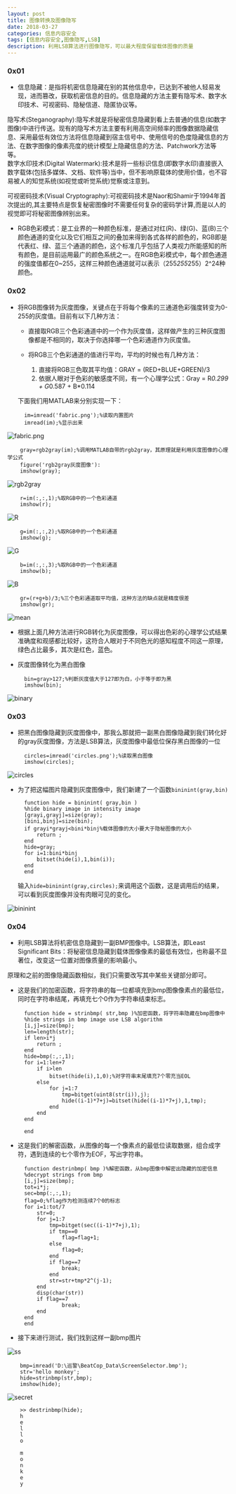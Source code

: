 ```yaml
---
layout: post
title: 图像转换及图像隐写
date: 2018-03-27
categories: 信息内容安全
tags: [信息内容安全,图像隐写,LSB]
description: 利用LSB算法进行图像隐写，可以最大程度保留载体图像的质量
---
```


### 0x01
* 信息隐藏：是指将机密信息隐藏在别的其他信息中，已达到不被他人轻易发现，进而篡改，获取机密信息的目的。信息隐藏的方法主要有隐写术、数字水印技术、可视密码、隐秘信道、隐匿协议等。

隐写术(Steganography):隐写术就是将秘密信息隐藏到看上去普通的信息(如数字图像)中进行传送。现有的隐写术方法主要有利用高空间频率的图像数据隐藏信息、采用最低有效位方法将信息隐藏到宿主信号中、使用信号的色度隐藏信息的方法、在数字图像的像素亮度的统计模型上隐藏信息的方法、Patchwork方法等等。<br>
数字水印技术(Digital Watermark):技术是将一些标识信息(即数字水印)直接嵌入数字载体(包括多媒体、文档、软件等)当中，但不影响原载体的使用价值，也不容易被人的知觉系统(如视觉或听觉系统)觉察或注意到。

可视密码技术(Visual Cryptography):可视密码技术是Naor和Shamir于1994年首次提出的,其主要特点是恢复秘密图像时不需要任何复杂的密码学计算,而是以人的视觉即可将秘密图像辨别出来。

* RGB色彩模式：是工业界的一种颜色标准，是通过对红(R)、绿(G)、蓝(B)三个颜色通道的变化以及它们相互之间的叠加来得到各式各样的颜色的，RGB即是代表红、绿、蓝三个通道的颜色，这个标准几乎包括了人类视力所能感知的所有颜色，是目前运用最广的颜色系统之一。在RGB色彩模式中，每个颜色通道的强度值都在0~255，这样三种颜色通道就可以表示（255*255*255）2^24种颜色。

### 0x02

* 将RGB图像转为灰度图像，关键点在于将每个像素的三通道色彩强度转变为0-255的灰度值。目前有以下几种方法：

    * 直接取RGB三个色彩通道中的一个作为灰度值，这样做产生的三种灰度图像都是不相同的，取决于你选择哪一个色彩通道作为灰度值。
    
    * 将RGB三个色彩通道的值进行平均，平均的时候也有几种方法：
    
        1. 直接将RGB三色取其平均值：GRAY = (RED+BLUE+GREEN)/3
        2. 依据人眼对于色彩的敏感度不同，有一个心理学公式：Gray = R*0.299 + G*0.587 + B*0.114
        
    下面我们用MATLAB来分别实现一下：

        im=imread('fabric.png');%读取内置图片
        imread(im);%显示出来

![fabric.png](http://101.132.99.228/post_img/fabric.png)

        gray=rgb2gray(im);%调用MATLAB自带的rgb2gray，其原理就是利用灰度图像的心理学公式
        figure('rgb2gray灰度图像'):
        imshow(gray);
        
![rgb2gray](http://101.132.99.228/post_img/KC00.png)


        r=im(:,:,1);%取RGB中的一个色彩通道
        imshow(r);
        
![R](http://101.132.99.228/post_img/98Y1C9BHY.png)


        g=im(:,:,2);%取RGB中的一个色彩通道
        imshow(g);
        
![G](http://101.132.99.228/post_img/ZM9.png)


        b=im(:,:,3);%取RGB中的一个色彩通道
        imshow(b);
        
![B](http://101.132.99.228/post_img/OR2.png)


        gr=(r+g+b)/3;%三个色彩通道取平均值，这种方法的缺点就是精度很差
        imshow(gr);
        
![mean](http://101.132.99.228/post_img/UC.png)


* 根据上面几种方法进行RGB转化为灰度图像，可以得出色彩的心理学公式结果准确度和观感都比较好，这符合人眼对于不同色光的感知程度不同这一原理，绿色占比最多，其次是红色，蓝色。

* 灰度图像转化为黑白图像

        bin=gray>127;%判断灰度值大于127即为白，小于等于即为黑
        imshow(bin);
        
![binary](http://101.132.99.228/post_img/K8N.png)


### 0x03

* 把黑白图像隐藏到灰度图像中，那我么那就把一副黑白图像隐藏到我们转化好的gray灰度图像，方法是LSB算法，灰度图像中最低位保存黑白图像的一位

        circles=imread('circles.png');%读取黑白图像
        imshow(circles);
        
![circles](http://101.132.99.228/post_img/QBM.png)


* 为了把这幅图片隐藏到灰度图像中，我们新建了一个函数`bininint(gray,bin)`

        function hide = bininint( gray,bin )
        %hide binary image in intensity image
        [grayi,grayj]=size(gray);
        [bini,binj]=size(bin);
        if grayi*grayj<bini*binj%载体图像的大小要大于隐秘图像的大小
            return ;
        end
        hide=gray;
        for i=1:bini*binj
            bitset(hide(i),1,bin(i));
        end
        end

    输入`hide=bininint(gray,circles);`来调用这个函数，这是调用后的结果，可以看到灰度图像并没有肉眼可见的变化。
    
![bininint](http://101.132.99.228/post_img/2DO4.png)


### 0x04

* 利用LSB算法将机密信息隐藏到一副BMP图像中。LSB算法，即Least Significant Bits：将秘密信息隐藏到载体图像像素的最低有效位，也称最不显著位，改变这一位置对图像质量的影响最小。

原理和之前的图像隐藏函数相似，我们只需要改写其中某些关键部分即可。

* 这是我们的加密函数，将字符串的每一位都填充到bmp图像像素点的最低位，同时在字符串结尾，再填充七个0作为字符串结束标志。

        function hide = strinbmp( str,bmp )%加密函数，将字符串隐藏在bmp图像中
        %hide strings in bmp image use LSB algorithm
        [i,j]=size(bmp);
        len=length(str);
        if len>i*j
            return ;
        end
        hide=bmp(:,:,1);
        for i=1:len+7
            if i>len
                bitset(hide(i),1,0);%对字符串末尾填充7个零充当EOL
            else
                for j=1:7
                    tmp=bitget(uint8(str(i)),j);
                    hide((i-1)*7+j)=bitset(hide((i-1)*7+j),1,tmp);
                end
            end
        end

        end

* 这是我们的解密函数，从图像的每一个像素点的最低位读取数据，组合成字符，遇到连续的七个零作为EOF，写出字符串。

        function destrinbmp( bmp )%解密函数，从bmp图像中解密出隐藏的加密信息
        %decrypt strings from bmp
        [i,j]=size(bmp);
        tot=i*j;
        sec=bmp(:,:,1);
        flag=0;%flag作为检测连续7个0的标志
        for i=1:tot/7
            str=0;
            for j=1:7
                tmp=bitget(sec((i-1)*7+j),1);
                if tmp==0
                    flag=flag+1;
                else
                    flag=0;
                end
                if flag==7
                    break;
                end
                str=str+tmp*2^(j-1);
            end
            disp(char(str))
            if flag==7
                    break;
            end
        end
        end

* 接下来进行测试，我们找到这样一副bmp图片 

![ss](http://101.132.99.228/post_img/ScreenSelector.bmp)


        bmp=imread('D:\巡警\BeatCop_Data\ScreenSelector.bmp');
        str='hello monkey';
        hide=strinbmp(str,bmp);
        imshow(hide);
        
![secret](http://101.132.99.228/post_img/WOULC.png)

        
        >> destrinbmp(hide);
        h
        e
        l
        l
        o
         
        m
        o
        n
        k
        e
        y




